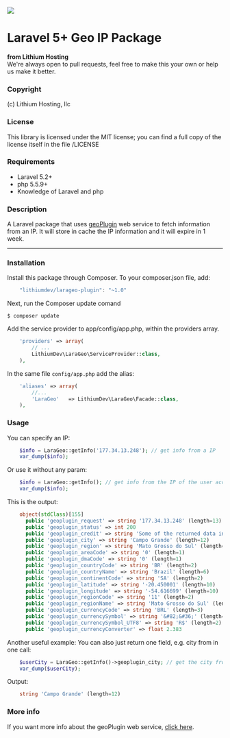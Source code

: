 ![](https://lithiumhosting.com/images/logo_new_black.png)

# Laravel 5+ Geo IP Package
**from Lithium Hosting**  
We're always open to pull requests, feel free to make this your own or help us make it better.

### Copyright
(c) Lithium Hosting, llc

### License
This library is licensed under the MIT license; you can find a full copy of the license itself in the file /LICENSE

### Requirements
- Laravel 5.2+
- php 5.5.9+
- Knowledge of Laravel and php

### Description

A Laravel package that uses [geoPlugin](http://www.geoplugin.com/webservices/json) web service to fetch information from an IP. It will store in cache the IP information and it will expire in 1 week.

* * *

### Installation

Install this package through Composer. To your composer.json file, add:

```js
    "lithiumdev/larageo-plugin": "~1.0"
```

Next, run the Composer update comand

    $ composer update

Add the service provider to app/config/app.php, within the providers array.

```php
    'providers' => array(
        // ...
        LithiumDev\LaraGeo\ServiceProvider::class,
    ),
```

In the same file `config/app.php` add the alias:

```php
    'aliases' => array(
        //...
        'LaraGeo'   => LithiumDev\LaraGeo\Facade::class,
    ),
```

### Usage

You can specify an IP:

```php
    $info = LaraGeo::getInfo('177.34.13.248'); // get info from a IP
    var_dump($info);
```

Or use it without any param:

```php
    $info = LaraGeo::getInfo(); // get info from the IP of the user accessing the page
    var_dump($info);
```

This is the output:

```php
    object(stdClass)[155]
      public 'geoplugin_request' => string '177.34.13.248' (length=13)
      public 'geoplugin_status' => int 200
      public 'geoplugin_credit' => string 'Some of the returned data includes GeoLite data created by MaxMind, available from <a href=\'http://www.maxmind.com\'>http://www.maxmind.com</a>.' (length=145)
      public 'geoplugin_city' => string 'Campo Grande' (length=12)
      public 'geoplugin_region' => string 'Mato Grosso do Sul' (length=18)
      public 'geoplugin_areaCode' => string '0' (length=1)
      public 'geoplugin_dmaCode' => string '0' (length=1)
      public 'geoplugin_countryCode' => string 'BR' (length=2)
      public 'geoplugin_countryName' => string 'Brazil' (length=6)
      public 'geoplugin_continentCode' => string 'SA' (length=2)
      public 'geoplugin_latitude' => string '-20.450001' (length=10)
      public 'geoplugin_longitude' => string '-54.616699' (length=10)
      public 'geoplugin_regionCode' => string '11' (length=2)
      public 'geoplugin_regionName' => string 'Mato Grosso do Sul' (length=18)
      public 'geoplugin_currencyCode' => string 'BRL' (length=3)
      public 'geoplugin_currencySymbol' => string '&#82;&#36;' (length=10)
      public 'geoplugin_currencySymbol_UTF8' => string 'R$' (length=2)
      public 'geoplugin_currencyConverter' => float 2.383
```

Another useful example: You can also just return one field, e.g. city from in one call:

```php
    $userCity = LaraGeo::getInfo()->geoplugin_city; // get the city from the user IP
    var_dump($userCity);
```

Output:

```php
    string 'Campo Grande' (length=12)
```

### More info

If you want more info about the geoPlugin web service, [click here](http://www.geoplugin.com/webservices).

